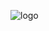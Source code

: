![logo](https://github.com/EduardoNicoleit/Security-portfolio/assets/33761603/a4f45f67-0702-498f-ad1d-a53289935c1a)
